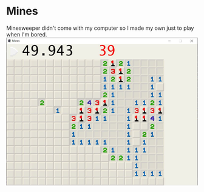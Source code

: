 # Mines
Minesweeper didn't come with my computer so I made my own just to play when I'm bored.
![Gameplay](https://github.com/BornaSadeghi/Mines/blob/master/mines.JPG?raw=true)
